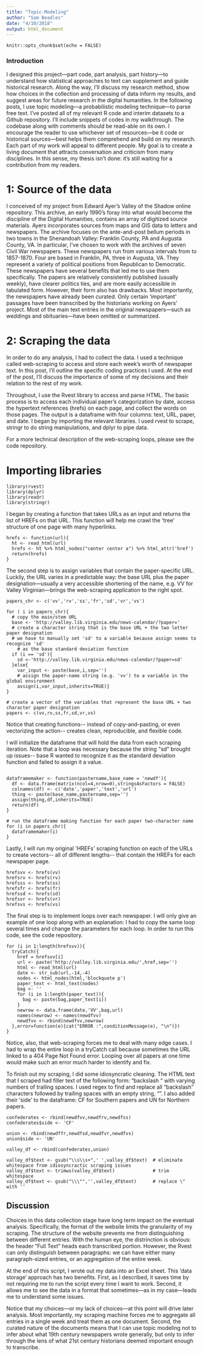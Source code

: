 ```yaml
---
title: "Topic-Modeling"
author: "Sam Beadles"
date: "4/10/2018"
output: html_document
---
```


```{r setup, include=FALSE}
knitr::opts_chunk$set(echo = FALSE)
```

### Introduction

  I designed this project—part code, part analysis, part history—to understand how statistical approaches to text can supplement and guide historical research. Along the way, I’ll discuss my research method, show how choices in the collection and processing of data inform my results, and suggest areas for future research in the digital humanities.
  In the following posts, I use topic modeling—a probabilistic modeling technique—to 
parse free text. I’ve posted all of my relevant R code and interim datasets to a Github repository. I’ll include snippets of codes in my walkthrough. The codebase along with comments should be read-able on its own. I encourage the reader to use whichever set of resources—be it code or historical sources—best helps them comprehend and build on my research. 
  Each part of my work will appeal to different people. My goal is to create a living document that attracts conversation and criticism from many disciplines. In this sense, my thesis isn’t done: it’s still waiting for a contribution from my readers.

# 1: Source of the data

  I conceived of my project from Edward Ayer’s Valley of the Shadow online repository. This archive, an early 1990’s foray into what would become the discipline of the Digital Humanities, contains an array of digitized source materials. Ayers incorporates sources from maps and GIS data to letters and newspapers. The archive focuses on the ante-and-post bellum periods in two towns in the Shenandoah Valley: Franklin County, PA and Augusta County, VA.
	In particular, I’ve chosen to work with the archives of seven Civil War newspapers. These newspapers run from various intervals from to 1857-1870. Four are based in Franklin, PA, three in Augusta, VA. They represent a variety of political positions from Republican to Democratic.
  These newspapers have several benefits that led me to use them specifically. The papers are relatively consistently published (usually weekly), have clearer politics ties, and are more easily accessible in tabulated form. However, their form also has drawbacks. Most importantly, the newspapers have already been curated. Only certain ‘important’ passages have been transcribed by the historians working on Ayers’ project. Most of the main text entries in the original newspapers—such as weddings and obituaries—have been omitted or summarized.


# 2: Scraping the data

In order to do any analysis, I had to collect the data. I used a technique called web-scraping to access and store each week’s worth of newspaper text. In this post, I’ll outline the specific coding practices I used. At the end of the post, I’ll discuss the importance of some of my decisions and their relation to the rest of my work.

Throughout, I use the Rvest library to access and parse HTML. The basic process is to access each individual paper’s categorization by date, access the hypertext references (hrefs) on each page, and collect the words on those pages. The output is a dataframe with four columns: text, URL, paper, and date. I began by importing the relevant libraries. I used rvest to scrape, stringr to do string manipulations, and dplyr to pipe data. 

For a more technical description of the web-scraping loops, please see the code repository.

# Importing libraries

```{r libraries, echo=TRUE,message=FALSE,warning=FALSE}
library(rvest)
library(dplyr)
library(readr)
library(stringr)
```

I began by creating a function that takes URLs as an input and returns the list of HREFs on that URL. This function will help me crawl the 'tree' structure of one page with many hyperlinks.

```{r HREFs, echo=TRUE,message=FALSE,warning=FALSE}
hrefs <- function(url){
  ht <- read_html(url)
  hrefs <- ht %>% html_nodes("center center a") %>% html_attr('href')
  return(hrefs)
}
```
The second step is to assign variables that contain the paper-specific URL. Luckily, the URL varies in a predictable way: the base URL plus the paper designation—usually a very accessible shortening of the name, e.g. VV for Valley Virginian—brings the web-scraping application to the right spot. 

```{r assign, echo=TRUE,message=FALSE,warning=FALSE}
papers_chr <- c('vv','rv','ss','fr','sd','vr','vs')

for ( i in papers_chr){
  # copy the main/stem URL
  base <- 'http://valley.lib.virginia.edu/news-calendar/?paper='
  # create a character string that is the base URL + the two letter paper designation
  # we have to manually set 'sd' to a variable because assign seems to recognize 'sd'
    # as the base standard deviation function
  if (i == 'sd'){
    sd <-'http://valley.lib.virginia.edu/news-calendar/?paper=sd'
  }else{
    var_input <- paste(base,i,sep='')
    # assign the paper-name string (e.g. 'vv') to a variable in the global environment
    assign(i,var_input,inherits=TRUE)}
}

# create a vector of the variables that represent the base URL + two character paper designation
papers <- c(vv,rv,ss,fr,sd,vr,vs)
```

Notice that creating functions-- instead of copy-and-pasting, or even vectorizing the action-- creates clean, reproducible, and flexible code.

I will initialize the dataframe that will hold the data from each scraping iteration. Note that a loop was necessary because the string "sd" brought up issues-- base R wanted to recognize it as the standard deviation function and failed to assign it a value.

```{r dataframermaker, echo=TRUE,message=FALSE,warning=FALSE}

dataframemaker <- function(pastername,base_name = 'newdf'){
  df <- data.frame(matrix(ncol=4,nrow=0),stringsAsFactors = FALSE)
  colnames(df) <- c('date','paper','text','url')
  thing <- paste(base_name,pastername,sep='')
  assign(thing,df,inherits=TRUE)
  return(df)
}

# run the dataframe making function for each paper two-character name
for (i in papers_chr){
  dataframemaker(i)
}

```

Lastly, I will run my original 'HREFs' scraping function on each of the URLs to create vectors-- all of different lengths-- that contain the HREFs for each newspaper page.

```{r HREFs_action, echo=TRUE,message=FALSE,warning=FALSE}
hrefsvv <- hrefs(vv)
hrefsrv <- hrefs(rv)
hrefsss <- hrefs(ss)
hrefsfr <- hrefs(fr)
hrefssd <- hrefs(sd)
hrefsvr <- hrefs(vr)
hrefsvs <- hrefs(vs)

```

The final step is to implement loops over each newspaper. I will only give an example of one loop along with an explanation: I had to copy the same loop several times and change the parameters for each loop. In order to run this code, see the code repository.

```{r loops, echo=TRUE,message=FALSE}
for (i in 1:length(hrefsvv)){
  tryCatch({
    href = hrefsvv[i]
    url <- paste('http://valley.lib.virginia.edu/',href,sep='') 
    html <- read_html(url)
    date <- str_sub(url,-14,-4)
    nodes <- html_nodes(html,'blockquote p')
    paper_text <- html_text(nodes)
    bag <- ''
    for (i in 1:length(paper_text)){
      bag <- paste(bag,paper_text[i])
    }
    newrow <- data.frame(date,'VV',bag,url)
    names(newrow) <- names(newdfvv)
    newdfvv <- rbind(newdfvv,newrow)
  },error=function(e){cat("ERROR :",conditionMessage(e), "\n")})
}

```

  Notice, also, that web-scraping forces me to deal with many edge cases. I had to wrap the entire loop in a tryCatch  call because sometimes the URL linked to a 404 Page Not Found error. Looping over all papers at one time would make such an error much harder to identify and fix. 
  
 To finish out my scraping, I did some idiosyncratic cleaning. The HTML text that I scraped had filler text of the following form: “backslash    “ with varying numbers of trailing spaces. I used regex to find and replace all “backslash” characters followed by trailing spaces with an empty string, “”. I also added their ‘side’ to the dataframe: CF for Southern papers and UN for Northern papers. 
 
```{r cleaning, echo=TRUE,message=FALSE, eval=FALSE}
confederates <- rbind(newdfvv,newdfrv,newdfss)
confederates$side <- 'CF'

union <- rbind(newdffr,newdfsd,newdfvr,newdfvs)
union$side <- 'UN'

valley_df <- rbind(confederates,union)

valley_df$text <- gsub("\\s\\s+",' ',valley_df$text)  # eliminate whitespace from idiosyncractic scraping issues
valley_df$text <- trimws(valley_df$text)              # trim whitespace
valley_df$text <- gsub("\\\"",'',valley_df$text)      # replace \" with ''
```

## Discussion

  Choices in this data collection stage have long term impact on the eventual analysis. Specifically, the format of the website limits the granularity of my scraping. The structure of the website prevents me from distinguishing between different entries. With the human eye, the distrinction is obvious: the header “Full Text” heads each transcribed portion. However, the Rvest can only distinguish between paragraphs: we can have either many paragraph-sized entries, or an aggregation of the entire week.
 
  At the end of this script, I wrote out my data into an Excel sheet. This ‘data storage’ approach has two benefits. First, as I described, it saves time by not requiring me to run the script every time I want to work. Second, it allows me to see the data in a format that sometimes—as in my case—leads me to understand some issues.

  Notice that my choices—or my lack of choices—at this point will drive later analysis. Most importantly, my scraping machine forces me to aggregate all entries in a single week and treat them as one document. Second, the curated nature of the documents means that I can use topic modeling not to infer about what 19th century newspapers wrote generally, but only to infer through the lens of what 21st century historians deemed important enough to transcribe. 


